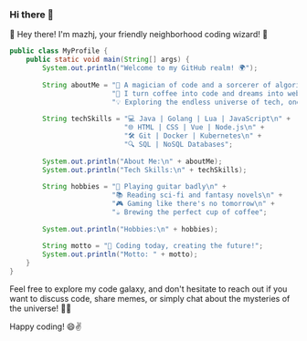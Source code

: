 ### Hi there 👋

<!--
**mazhj180/mazhj180** is a ✨ _special_ ✨ repository because its `README.md` (this file) appears on your GitHub profile.

Here are some ideas to get you started:

- 🔭 I’m currently working on ...
- 🌱 I’m currently learning ...
- 👯 I’m looking to collaborate on ...
- 🤔 I’m looking for help with ...
- 💬 Ask me about ...
- 📫 How to reach me: ...
- 😄 Pronouns: ...
- ⚡ Fun fact: ...
-->
👋 Hey there! I'm mazhj, your friendly neighborhood coding wizard! 🚀
```java
public class MyProfile {
    public static void main(String[] args) {
        System.out.println("Welcome to my GitHub realm! 🌍");
        
        String aboutMe = "🎩 A magician of code and a sorcerer of algorithms.\n" +
                         "🚀 I turn coffee into code and dreams into websites.\n" +
                         "💡 Exploring the endless universe of tech, one bug at a time!";
        
        String techSkills = "💻 Java | Golang | Lua | JavaScript\n" +
                            "🌐 HTML | CSS | Vue | Node.js\n" +
                            "🛠 Git | Docker | Kubernetes\n" +
                            "🔍 SQL | NoSQL Databases";
        
        System.out.println("About Me:\n" + aboutMe);
        System.out.println("Tech Skills:\n" + techSkills);
        
        String hobbies = "🎸 Playing guitar badly\n" +
                         "📚 Reading sci-fi and fantasy novels\n" +
                         "🎮 Gaming like there's no tomorrow\n" +
                         "☕ Brewing the perfect cup of coffee";
        
        System.out.println("Hobbies:\n" + hobbies);
        
        String motto = "🚀 Coding today, creating the future!";
        System.out.println("Motto: " + motto);
    }
}

```

Feel free to explore my code galaxy, and don't hesitate to reach out if you want to discuss code, share memes, or simply chat about the mysteries of the universe! 🌌✨

Happy coding! 😄✌️
